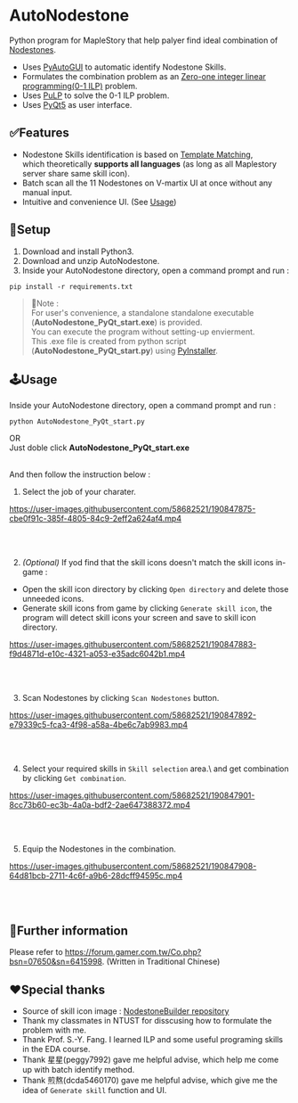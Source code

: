 # AutoNodestone
Python program for MapleStory that help palyer find ideal combination of [Nodestones](https://maplestory.nexon.net/micro-site/59387).

- Uses [PyAutoGUI](https://pypi.org/project/PyAutoGUI/) to automatic identify Nodestone Skills.
- Formulates the combination problem as an [Zero-one integer linear programming(0-1 ILP)](https://en.wikipedia.org/wiki/Integer_programming#Variants) problem.
- Uses [PuLP](https://pypi.org/project/PuLP/) to solve the 0-1 ILP problem.
- Uses [PyQt5](https://pypi.org/project/PyQt5/) as user interface.


## ✅Features
- Nodestone Skills identification is based on [Template Matching](https://docs.opencv.org/4.x/d4/dc6/tutorial_py_template_matching.html), \
which theoretically **supports all languages** (as long as all Maplestory server share same skill icon).
- Batch scan all the 11 Nodestones on V-martix UI at once without any manual input.
- Intuitive and convenience UI. (See [Usage](usage))


## 🔨Setup 
1. Download and install Python3.
2. Download and unzip AutoNodestone.
3. Inside your AutoNodestone directory, open a command prompt and run : 
```
pip install -r requirements.txt
```
>🙌Note :\
>For user's convenience, a standalone standalone executable (**AutoNodestone_PyQt_start.exe**) is provided.\
>You can execute the program without setting-up envierment.\
>This .exe file is created from python script (**AutoNodestone_PyQt_start.py**) using [PyInstaller](https://pypi.org/project/pyinstaller/).


## 🕹Usage
Inside your AutoNodestone directory, open a command prompt and run : 
```
python AutoNodestone_PyQt_start.py
```
OR\
Just doble click **AutoNodestone_PyQt_start.exe**
<br/>

<br/>
And then follow the instruction below :

 1. Select the job of your charater.

https://user-images.githubusercontent.com/58682521/190847875-cbe0f91c-385f-4805-84c9-2eff2a624af4.mp4

<br/>
<br/>

 2. *(Optional)* If yod find that the skill icons doesn't match the skill icons in-game :
  - Open the skill icon directory by clicking `Open directory` and delete those unneeded icons.
  - Generate skill icons from game by clicking `Generate skill icon`, the program will detect skill icons your screen and save to skill icon directory.

https://user-images.githubusercontent.com/58682521/190847883-f9d4871d-e10c-4321-a053-e35adc6042b1.mp4

<br/>
<br/>

 3. Scan Nodestones by clicking `Scan Nodestones` button.

https://user-images.githubusercontent.com/58682521/190847892-e79339c5-fca3-4f98-a58a-4be6c7ab9983.mp4

<br/>
<br/>

 4. Select your required skills in  `Skill selection` area.\ and get combination by clicking `Get combination`.

https://user-images.githubusercontent.com/58682521/190847901-8cc73b60-ec3b-4a0a-bdf2-2ae647388372.mp4

<br/>
<br/>


 5. Equip the Nodestones in the combination.

https://user-images.githubusercontent.com/58682521/190847908-64d81bcb-2711-4c6f-a9b6-28dcff94595c.mp4

<br/>
<br/>

## 📃Further information
Please refer to https://forum.gamer.com.tw/Co.php?bsn=07650&sn=6415998. (Written in Traditional Chinese)



## ❤Special thanks
- Source of skill icon image : [NodestoneBuilder repository](https://github.com/PhantasmicSky/NodestoneBuilder)
- Thank my classmates in NTUST for disscusing how to formulate the problem with me.
- Thank Prof. S.-Y. Fang. I learned ILP and some useful programing skills in the EDA course.
- Thank 星星(peggy7992) gave me helpful advise, which help me come up with batch identify method.
- Thank 煎熬(dcda5460170) gave me helpful advise, which give me the idea of `Generate skill` function and UI.

